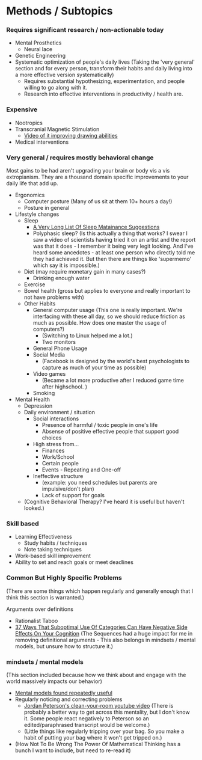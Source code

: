 <!-- TITLE: Human Enhancement -->
<!-- SUBTITLE: A quick summary of Human Enhancement -->

# Methods / Subtopics

### Requires significant research / non-actionable today
* Mental Prosthetics
	* Neural lace
* Genetic Engineering
* Systematic optimization of people's daily lives (Taking the 'very general' section and for every person, transform their habits and daily living into a more effective version systematically) 
	* Requires substantial hypothesizing, experimentation, and people willing to go along with it.
	* Research into effective interventions in productivity / health are.


### Expensive 
* Nootropics
* Transcranial Magnetic Stimulation
	* [Video of it improving drawing abilities](https://www.youtube.com/watch?v=JiP22kTxq_g)
* Medical interventions

### Very general / requires mostly behavioral change

Most gains to be had aren't upgrading your brain or body vis a vis extropianism. They are a thousand domain specific improvements to your daily life that add up.  

* Ergonomics
	* Computer posture (Many of us sit at them 10+ hours a day!)
	* Posture in general
* Lifestyle changes
	* Sleep 
		* [A Very Long List Of Sleep Matainance Suggestions](https://www.lesswrong.com/posts/9JFMhW9YHoTKbQEY2/a-very-long-list-of-sleep-maintenance-suggestions)
		* Polyphasic sleep? (Is this actually a thing that works? I swear I saw a video of scientists having tried it on an artist and the report was that it does - I remember it being very legit looking. And I've heard some ancedotes - at least one person who directly told me they had achieved it. But then there are things like 'supermemo' which say it is impossible.)
	* Diet (may require monetary gain in many cases?)
		* Drinking enough water
	* Exercise 
	* Bowel health (gross but applies to everyone and really important to not have problems with)
	* Other Habits
		* General computer usage (This one is really important. We're interfacing with these all day, so we should reduce friction as much as possible. How does one master the usage of computers?) 
			* (Switching to Linux helped me a lot.)
			* Two monitors			 
		* General Phone Usage
		* Social Media
			* (Facebook is designed by the world's best psychologists to capture as much of your time as possible)
		* Video games 
			* (Became a lot more productive after I reduced game time after highschool. )
		* Smoking
* Mental Health
	* Depression
	* Daily environment / situation
		* Social interactions
			* Presence of harmful / toxic people in one's life
			* Absense of positive effective people that support good choices
		* High stress from...
			* Finances
			* Work/School
			* Certain people
			* Events - Repeating and One-off
		* Ineffective structure 
			* (example: you need schedules but parents are impulsive/don't plan)
			* Lack of support for goals
	* (Cognitive Behavioral Therapy? I've heard it is useful but haven't looked.)

	
### Skill based
* Learning Effectiveness
	* Study habits / techniques
	* Note taking techniques
* Work-based skill improvement
* Ability to set and reach goals or meet deadlines



### Common But Highly Specific Problems

(There are some things which happen regularly and generally enough that I think this section is warranted.)


Arguments over definitions
* Rationalist Taboo 
* [37 Ways That Suboptimal Use Of Categories Can Have Negative Side Effects On Your Cognition](https://www.readthesequences.com/Thirty-Seven-Ways-That-Words-Can-Be-Wrong) (The Sequences had a huge impact for me in removing definitional arguments - This also belongs in mindsets / mental models, but unsure how to structure it.)

### mindsets / mental models 

(This section included because how we think about and engage with the world massively impacts our behavior) 
* [Mental models found repeatedly useful](https://medium.com/@yegg/mental-models-i-find-repeatedly-useful-936f1cc405d)
* Regularly noticing and correcting problems
	* [Jordan Peterson's clean-your-room youtube video](https://www.youtube.com/watch?v=PE0u7-SX2hs) (There is probably a better way to get across this mentality, but I don't know it. Some people react negatively to Peterson so an edited/paraphrased transcript would be welcome.)
	* (Little things like regularly tripping over your bag. So you make a habit of putting your bag where it won't get tripped on.)
* (How Not To Be Wrong The Power Of Mathematical Thinking has a bunch I want to include, but need to re-read it)


